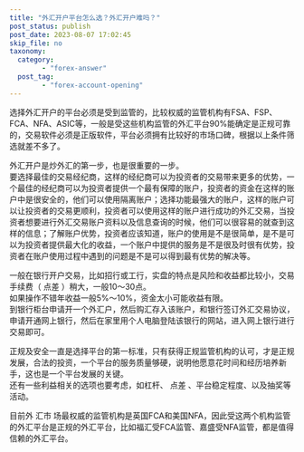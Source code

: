 ```yaml
---
title: "外汇开户平台怎么选？外汇开户难吗？"
post_status: publish
post_date: 2023-08-07 17:02:45
skip_file: no
taxonomy:
  category:
        - "forex-answer"
  post_tag:
        - "forex-account-opening"
---
```


选择外汇开户的平台必须是受到监管的，比较权威的监管机构有FSA、FSP、FCA、NFA、ASIC等，一般是受这些机构监管的外汇平台90%能确定是正规可靠的，交易软件必须是正版软件，平台必须拥有比较好的市场口碑，根据以上条件筛选就差不多了。

外汇开户是炒外汇的第一步，也是很重要的一步。  
要选择最佳的交易经纪商，这样的经纪商可以为投资者的交易带来更多的优势，一个最佳的经纪商可以为投资者提供一个最有保障的账户，投资者的资金在这样的账户中是很安全的，他们可以使用隔离账户；选择功能最强大的账户，这样的账户可以让投资者的交易更顺利，投资者可以使用这样的账户进行成功的外汇交易，当投资者想要进行外汇交易账户资料以及信息查询的时候，他们可以很容易的就查到这样的信息；了解账户优势，投资者应该知道，账户的使用是不是很简单，是不是可以为投资者提供最大化的收益，一个账户中提供的服务是不是很及时很有优势，投资者在账户使用过程中遇到的问题是不是可以得到最有优势的解决等。

一般在银行开户交易，比如招行或工行，实盘的特点是风险和收益都比较小，交易手续费（ 点差 ）稍大，一般10～30点。  
如果操作不错年收益一般5%～10%，资金太小可能收益有限。  
到银行柜台申请开一个外汇户，然后购汇存入该账户，和银行签订外汇交易协议，申请开通网上银行，然后在家里用个人电脑登陆该银行的网站，进入网上银行进行交易即可。

正规及安全一直是选择平台的第一标准，只有获得正规监管机构的认可，才是正规发展，合法的投资，一个平台的服务质量够硬，说明他愿意花时间和经历培养新手，这也是一个平台发展的关键。  
还有一些利益相关的选项也要考虑，如杠杆、 点差 、平台稳定程度、以及抽奖等活动。

目前外 汇市 场最权威的监管机构是英国FCA和美国NFA，因此受这两个机构监管的外汇平台是正规的外汇平台，比如福汇受FCA监管、嘉盛受NFA监管，都是值得信赖的外汇平台。
